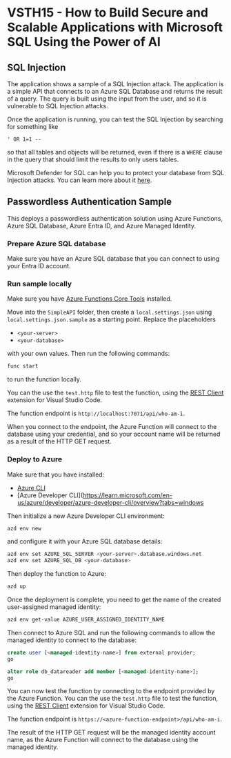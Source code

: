 # VSTH15 - How to Build Secure and Scalable Applications with Microsoft SQL Using the Power of AI

## SQL Injection 

The application shows a sample of a SQL Injection attack. The application is a simple API that connects to an Azure SQL Database and returns the result of a query. The query is built using the input from the user, and so it is vulnerable to SQL Injection attacks.

Once the application is running, you can test the SQL Injection by searching for something like 

```text
' OR 1=1 -- 
```

so that all tables and objects will be returned, even if there is a `WHERE` clause in the query that should limit the results to only users tables.

Microsoft Defender for SQL can help you to protect your database from SQL Injection attacks. You can learn more about it [here](https://learn.microsoft.com/en-us/azure/azure-sql/database/azure-defender-for-sql?view=azuresql).

## Passwordless Authentication Sample

This deploys a passwordless authentication solution using Azure Functions, Azure SQL Database, Azure Entra ID, and Azure Managed Identity.

### Prepare Azure SQL database

Make sure you have an Azure SQL database that you can connect to using your Entra ID account.

### Run sample locally

Make sure you have [Azure Functions Core Tools](https://docs.microsoft.com/en-us/azure/azure-functions/functions-run-local) installed.

Move into the `SimpleAPI` folder, then create a `local.settings.json` using `local.settings.json.sample` as a starting point. Replace the placeholders 

- `<your-server>`
- `<your-database>`

with your own values. Then run the following commands:

```bash
func start
```

to run the function locally.

You can the use the `test.http` file to test the function, using the [REST Client](https://marketplace.visualstudio.com/items?itemName=humao.rest-client) extension for Visual Studio Code.

The function endpoint is `http://localhost:7071/api/who-am-i`.

When you connect to the endpoint, the Azure Function will connect to the database using your credential, and so your account name will be returned as a result of the HTTP GET request.

### Deploy to Azure

Make sure that you have installed:

- [Azure CLI](https://docs.microsoft.com/en-us/cli/azure/install-azure-cli)
- [Azure Developer CLI](https://learn.microsoft.com/en-us/azure/developer/azure-developer-cli/overview?tabs=windows

Then initialize a new Azure Developer CLI environment:

```bash
azd env new
```

and configure it with your Azure SQL database details:

```bash
azd env set AZURE_SQL_SERVER <your-server>.database.windows.net
azd env set AZURE_SQL_DB <your-database>   
```

Then deploy the function to Azure:

```bash
azd up
```

Once the deployment is complete, you need to get the name of the created user-assigned managed identity:

```bash
azd env get-value AZURE_USER_ASSIGNED_IDENTITY_NAME
```

Then connect to Azure SQL and run the following commands to allow the managed identity to connect to the database:

```sql
create user [<managed-identity-name>] from external provider;
go

alter role db_datareader add member [<managed-identity-name>];
go
```

You can now test the function by connecting to the endpoint provided by the Azure Function. You can the use the `test.http` file to test the function, using the [REST Client](https://marketplace.visualstudio.com/items?itemName=humao.rest-client) extension for Visual Studio Code.

The function endpoint is `https://<azure-function-endpoint>/api/who-am-i`.

The result of the HTTP GET request will be the managed identity account name, as the Azure Function will connect to the database using the managed identity.

